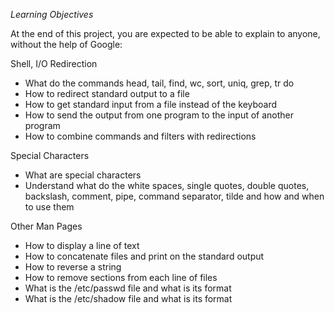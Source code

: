 *Learning Objectives*


At the end of this project, you are expected to be able to explain to anyone, without the help of Google:

Shell, I/O Redirection
- What do the commands head, tail, find, wc, sort, uniq, grep, tr do
- How to redirect standard output to a file
- How to get standard input from a file instead of the keyboard
- How to send the output from one program to the input of another program
- How to combine commands and filters with redirections

Special Characters
- What are special characters
- Understand what do the white spaces, single quotes, double quotes, backslash, comment, pipe, command separator, tilde and how and when to use them

Other Man Pages
- How to display a line of text
- How to concatenate files and print on the standard output
- How to reverse a string
- How to remove sections from each line of files
- What is the /etc/passwd file and what is its format
- What is the /etc/shadow file and what is its format
